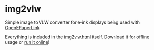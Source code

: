 # img2vlw
Simple image to VLW converter for e-ink displays being used with [OpenEPaperLink](https://openepaperlink.de/).

Everything is included in the [img2vlw.html](img2vlw.html) itself. Download it for offline usage or [run it online](http://htmlpreview.github.io/?https://github.com/olanwe/img2vlw/blob/main/img2vlw.html)!
